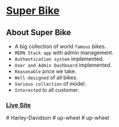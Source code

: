 # [Super Bike](https://super-bike.netlify.app/)

## About Super Bike

- A big collection of world `famous` bikes.
- `MERN Stack app` with admin management.
- `Authentication system` implemented.
- `User and Admin Dashboard` implemented.
- `Reasonable` price we take.
- `Well-designed` of all bikes.
- `Various collection` of model.
- `Interested` to all customer.

### [Live Site](https://super-bike.netlify.app/)
#   H a r l e y - D a v i d s o n  
 #   u p - w h e e l  
 #   u p - w h e e l  
 